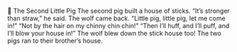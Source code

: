 🐷 The Second Little Pig
The second pig built a house of sticks.
“It’s stronger than straw,” he said.
The wolf came back.
“Little pig, little pig, let me come in!”
“Not by the hair on my chinny chin chin!”
“Then I’ll huff, and I’ll puff, and I’ll blow your house in!”
The wolf blew down the stick house too! The two pigs ran to their brother’s house.